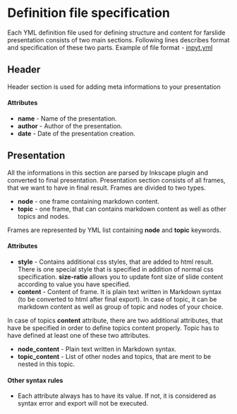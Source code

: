 Definition file specification
========
Each YML definition file used for defining structure and content for farslide presentation consists of two main sections. 
Following lines describes format and specification of these two parts.
Example of file format - [inpyt.yml](input.yml)

Header
------------
Header section is used for adding meta informations to your presentation
#### Attributes
- **name** - Name of the presentation.
- **author** - Author of the presentation.
- **date** - Date of the presentation creation.

Presentation
------------
All the informations in this section are parsed by Inkscape plugin and converted to final presentation.
Presentation section consists of all frames, that we want to have in final result. Frames are divided to two types.
- **node** - one frame containing markdown content.
- **topic** - one frame, that can contains markdown content as well as other topics and nodes.


Frames are represented by YML list containing **node** and **topic** keywords.


#### Attributes
- **style** - Contains additional css styles, that are added to html result. There is one special style that is specified in addition of normal css specification. **size-ratio** allows you to update font size of slide content according to value you have specified. 
- **content** - Content of frame. It is plain text written in Markdown syntax (to be converted to html after final export). In case of topic, it can be markdown content as well as group of topic and nodes of your choice.

In case of topics **content** attribute, there are two additional attributes, that have be specified in order to define topics content properly. 
Topic has to have defined at least one of these two attributes.

- **node_content** - Plain text written in Markdown syntax.
- **topic_content** - List of other nodes and topics, that are ment to be nested in this topic.

#### Other syntax rules
- Each attribute always has to have its value. If not, it is considered as syntax error and export will not be executed.


